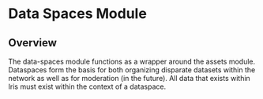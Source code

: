 # Data Spaces Module

## Overview

The data-spaces module functions as a wrapper around the assets module. Dataspaces form the basis for both organizing disparate datasets within the network as well as for moderation (in the future). All data that exists within Iris must exist within the context of a dataspace.
